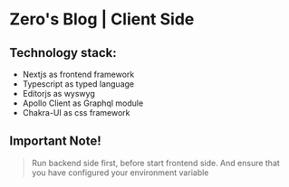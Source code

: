 # Zero's Blog | Client Side

## Technology stack:

- Nextjs as frontend framework
- Typescript as typed language
- Editorjs as wyswyg
- Apollo Client as Graphql module
- Chakra-UI as css framework

## Important Note!

> Run backend side first, before start frontend side. And ensure that you have configured your environment variable
